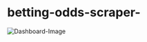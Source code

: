 # betting-odds-scraper-


![Dashboard-Image](https://user-images.githubusercontent.com/80781266/121023730-d9a50780-c7a3-11eb-8ff1-2cd4d2ae70ab.PNG)
